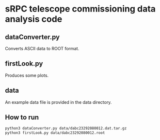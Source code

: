 # sRPC telescope commissioning data analysis code

## dataConverter.py
Converts ASCII data to ROOT format.

## firstLook.py
Produces some plots.

## data
An example data file is provided in the data directory.

## How to run
```bash
python3 dataConverter.py data/dabc23292080012.dat.tar.gz
python3 firstLook.py data/dabc23292080012.root
```
